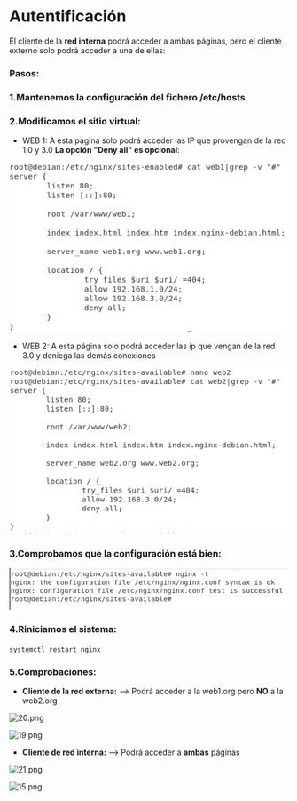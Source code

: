 # Autentificación

El cliente de la **red interna** podrá acceder a ambas páginas, pero el cliente externo solo podrá 
acceder a una de ellas:

### Pasos:

### 1.Mantenemos la configuración del fichero /etc/hosts

### 2.Modificamos el sitio virtual:

* WEB 1:
A esta página solo podrá acceder las IP que provengan de la red 1.0 y 3.0 **La opción "Deny all" es
opcional**:

![correccion.png](https://github.com/Juanrdls/NGINX/blob/main/Capturas/correccion1.PNG)

* WEB 2:
A esta página solo podrá acceder las ip que vengan de la red 3.0 y deniega las demás conexiones

![17.png](https://github.com/Juanrdls/NGINX/blob/main/Capturas/17.PNG)

### 3.Comprobamos que la configuración está bien:

![18.png](https://github.com/Juanrdls/NGINX/blob/main/Capturas/18.PNG)

### 4.Riniciamos el sistema:

``` systemctl restart nginx ```

### 5.Comprobaciones:

* **Cliente de la red externa:** --> Podrá acceder a la web1.org pero **NO** a la web2.org

![20.png](https://github.com/Juanrdls/NGINX/blob/main/Capturas/20.PNG)

![19.png](https://github.com/Juanrdls/NGINX/blob/main/Capturas/19.PNG)

* **Cliente de red interna:** --> Podrá acceder a **ambas** páginas

![21.png](https://github.com/Juanrdls/NGINX/blob/main/Capturas/20.PNG)

![15.png](https://github.com/Juanrdls/NGINX/blob/main/Capturas/15.PNG)
